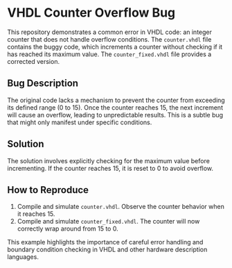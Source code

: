 # VHDL Counter Overflow Bug

This repository demonstrates a common error in VHDL code: an integer counter that does not handle overflow conditions. The `counter.vhdl` file contains the buggy code, which increments a counter without checking if it has reached its maximum value.  The `counter_fixed.vhdl` file provides a corrected version.

## Bug Description
The original code lacks a mechanism to prevent the counter from exceeding its defined range (0 to 15). Once the counter reaches 15, the next increment will cause an overflow, leading to unpredictable results. This is a subtle bug that might only manifest under specific conditions.

## Solution
The solution involves explicitly checking for the maximum value before incrementing.  If the counter reaches 15, it is reset to 0 to avoid overflow.

## How to Reproduce
1.  Compile and simulate `counter.vhdl`. Observe the counter behavior when it reaches 15. 
2. Compile and simulate `counter_fixed.vhdl`. The counter will now correctly wrap around from 15 to 0.

This example highlights the importance of careful error handling and boundary condition checking in VHDL and other hardware description languages.